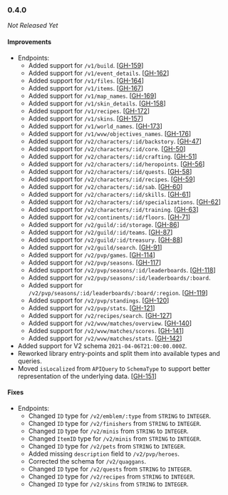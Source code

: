 ### 0.4.0

_Not Released Yet_

#### Improvements

- Endpoints:
    - Added support for `/v1/build`. [[GH-159](https://github.com/GW2ToolBelt/api-generator/issues/159)]
    - Added support for `/v1/event_details`. [[GH-162](https://github.com/GW2ToolBelt/api-generator/issues/162)]
    - Added support for `/v1/files`. [[GH-164](https://github.com/GW2ToolBelt/api-generator/issues/164)]
    - Added support for `/v1/items`. [[GH-167](https://github.com/GW2ToolBelt/api-generator/issues/167)]
    - Added support for `/v1/map_names`. [[GH-169](https://github.com/GW2ToolBelt/api-generator/issues/169)]
    - Added support for `/v1/skin_details`. [[GH-158](https://github.com/GW2ToolBelt/api-generator/issues/158)]
    - Added support for `/v1/recipes`. [[GH-172](https://github.com/GW2ToolBelt/api-generator/issues/172)]
    - Added support for `/v1/skins`. [[GH-157](https://github.com/GW2ToolBelt/api-generator/issues/157)]
    - Added support for `/v1/world_names`. [[GH-173](https://github.com/GW2ToolBelt/api-generator/issues/173)]
    - Added support for `/v1/wvw/objectives_names`. [[GH-176](https://github.com/GW2ToolBelt/api-generator/issues/176)]
    - Added support for `/v2/characters/:id/backstory`. [[GH-47](https://github.com/GW2ToolBelt/api-generator/issues/47)]
    - Added support for `/v2/characters/:id/core`. [[GH-50](https://github.com/GW2ToolBelt/api-generator/issues/50)]
    - Added support for `/v2/characters/:id/crafting`. [[GH-51](https://github.com/GW2ToolBelt/api-generator/issues/51)]
    - Added support for `/v2/characters/:id/heropoints`. [[GH-56](https://github.com/GW2ToolBelt/api-generator/issues/56)]
    - Added support for `/v2/characters/:id/quests`. [[GH-58](https://github.com/GW2ToolBelt/api-generator/issues/58)]
    - Added support for `/v2/characters/:id/recipes`. [[GH-59](https://github.com/GW2ToolBelt/api-generator/issues/59)]
    - Added support for `/v2/characters/:id/sab`. [[GH-60](https://github.com/GW2ToolBelt/api-generator/issues/60)]
    - Added support for `/v2/characters/:id/skills`. [[GH-61](https://github.com/GW2ToolBelt/api-generator/issues/61)]
    - Added support for `/v2/characters/:id/specializations`. [[GH-62](https://github.com/GW2ToolBelt/api-generator/issues/62)]
    - Added support for `/v2/characters/:id/training`. [[GH-63](https://github.com/GW2ToolBelt/api-generator/issues/63)]
    - Added support for `/v2/continents/:id/floors`. [[GH-71](https://github.com/GW2ToolBelt/api-generator/issues/71)]
    - Added support for `/v2/guild/:id/storage`. [[GH-86](https://github.com/GW2ToolBelt/api-generator/issues/86)]
    - Added support for `/v2/guild/:id/teams`. [[GH-87](https://github.com/GW2ToolBelt/api-generator/issues/87)]
    - Added support for `/v2/guild/:id/treasury`. [[GH-88](https://github.com/GW2ToolBelt/api-generator/issues/88)]
    - Added support for `/v2/guild/search`. [[GH-91](https://github.com/GW2ToolBelt/api-generator/issues/91)]
    - Added support for `/v2/pvp/games`. [[GH-114](https://github.com/GW2ToolBelt/api-generator/issues/114)]
    - Added support for `/v2/pvp/seasons`. [[GH-117](https://github.com/GW2ToolBelt/api-generator/issues/117)]
    - Added support for `/v2/pvp/seasons/:id/leaderboards`. [[GH-118](https://github.com/GW2ToolBelt/api-generator/issues/118)]
    - Added support for `/v2/pvp/seasons/:id/leaderboards/:board`.
    - Added support for `/v2/pvp/seasons/:id/leaderboards/:board/:region`. [[GH-119](https://github.com/GW2ToolBelt/api-generator/issues/119)]
    - Added support for `/v2/pvp/standings`. [[GH-120](https://github.com/GW2ToolBelt/api-generator/issues/120)]
    - Added support for `/v2/pvp/stats`. [[GH-121](https://github.com/GW2ToolBelt/api-generator/issues/121)]
    - Added support for `/v2/recipes/search`. [[GH-127](https://github.com/GW2ToolBelt/api-generator/issues/127)]
    - Added support for `/v2/wvw/matches/overview`. [[GH-140](https://github.com/GW2ToolBelt/api-generator/issues/140)]
    - Added support for `/v2/wvw/matches/scores`. [[GH-141](https://github.com/GW2ToolBelt/api-generator/issues/141)]
    - Added support for `/v2/wvw/matches/stats`. [[GH-142](https://github.com/GW2ToolBelt/api-generator/issues/142)]
- Added support for V2 schema `2021-04-06T21:00:00.000Z`.
- Reworked library entry-points and split them into available types and queries.
- Moved `isLocalized` from `APIQuery` to `SchemaType` to support better representation of the underlying data. [[GH-151](https://github.com/GW2ToolBelt/api-generator/issues/151)]

#### Fixes

- Endpoints:
    - Changed `ID` type for `/v2/emblem/:type` from `STRING` to `INTEGER`.
    - Changed `ID` type for `/v2/finishers` from `STRING` to `INTEGER`.
    - Changed `ID` type for `/v2/minis` from `STRING` to `INTEGER`.
    - Changed `ItemID` type for `/v2/minis` from `STRING` to `INTEGER`.
    - Changed `ID` type for `/v2/pets` from `STRING` to `INTEGER`.
    - Added missing `description` field to `/v2/pvp/heroes`.
    - Corrected the schema for `/v2/quaggans`.
    - Changed `ID` type for `/v2/quests` from `STRING` to `INTEGER`.
    - Changed `ID` type for `/v2/recipes` from `STRING` to `INTEGER`.
    - Changed `ID` type for `/v2/skins` from `STRING` to `INTEGER`.